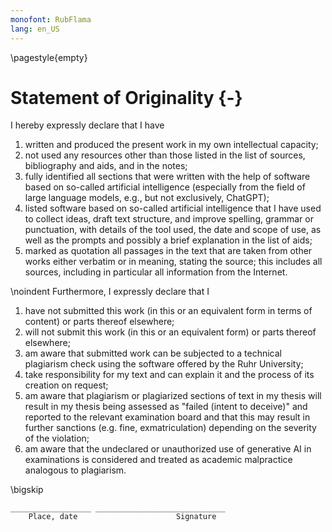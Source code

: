 ```yaml
---
monofont: RubFlama
lang: en_US
---
```


\pagestyle{empty}

# Statement of Originality {-}

I hereby expressly declare that I have

1. written and produced the present work in my own intellectual capacity;
2. not used any resources other than those listed in the list of sources, bibliography and aids, and in the notes;
3. fully identified all sections that were written with the help of software based on so-called artificial intelligence (especially from the field of large language models, e.g., but not exclusively, ChatGPT);
4. listed software based on so-called artificial intelligence that I have used to collect ideas, draft text structure, and improve spelling, grammar or punctuation, with details of the tool used, the date and scope of use, as well as the prompts and possibly a brief explanation in the list of aids;
5. marked as quotation all passages in the text that are taken from other works either verbatim or in meaning, stating the source; this includes all sources, including in particular all information from the Internet.

\noindent
Furthermore, I expressly declare that I

1. have not submitted this work (in this or an equivalent form in terms of content) or parts thereof elsewhere;
2. will not submit this work (in this or an equivalent form) or parts thereof elsewhere;
3. am aware that submitted work can be subjected to a technical plagiarism check using the software offered by the Ruhr University;
4. take responsibility for my text and can explain it and the process of its creation on request;
5. am aware that plagiarism or plagiarized sections of text in my thesis will result in my thesis being assessed as "failed (intent to deceive)" and reported to the relevant examination board and that this may result in further sanctions (e.g. fine, exmatriculation) depending on the severity of the violation;
6. am aware that the undeclared or unauthorized use of generative AI in examinations is considered and treated as academic malpractice analogous to plagiarism.


\bigskip

```
__________________ _____________________________
    Place, date                      Signature
```
